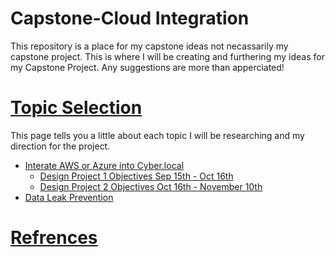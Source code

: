 # Capstone-Cloud Integration
This repository is a place for my capstone ideas not necassarily my capstone project. This is where I will be creating and furthering my ideas for my Capstone Project. Any suggestions are more than apperciated!

# [Topic Selection](https://github.com/Kahuna915/Capstone-Design/wiki/Topic-Selection)
  This page tells you a little about each topic I will be researching and my direction for the project.
  
  * [Interate AWS or Azure into Cyber.local](https://github.com/Kahuna915/Capstone-Design/wiki/Integrate-AWS-or-Azure-into-Cyber.local) 
    * [Design Project 1 Objectives Sep 15th - Oct 16th](https://github.com/Kahuna915/Capstone-Design/wiki/Design-Project-1-Objectives-Sep-15th---Oct-16th)
    * [Design Project 2 Objectives Oct 16th - November 10th](https://github.com/Kahuna915/Capstone-Design/wiki/Design-Project-2-Objectives-Oct-16th---November-15th)
  * [Data Leak Prevention](https://github.com/Kahuna915/Capstone-Design/wiki/Data-leak-Prevention-of-Cloud-based-products)
 

  

# [Refrences](https://github.com/Kahuna915/Capstone-Design/wiki/References)
